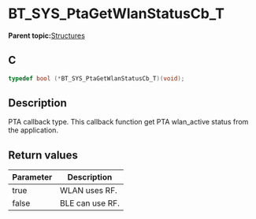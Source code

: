 # BT\_SYS\_PtaGetWlanStatusCb\_T

**Parent topic:**[Structures](GUID-2E5A432D-3327-49F3-86C5-ED32E0EE0630.md)

## C

```c
typedef bool (*BT_SYS_PtaGetWlanStatusCb_T)(void);
```

## Description

PTA callback type. This callback function get PTA wlan\_active status from the application.

## Return values

|Parameter|Description|
|---------|-----------|
|true|WLAN uses RF.|
|false|BLE can use RF.|

